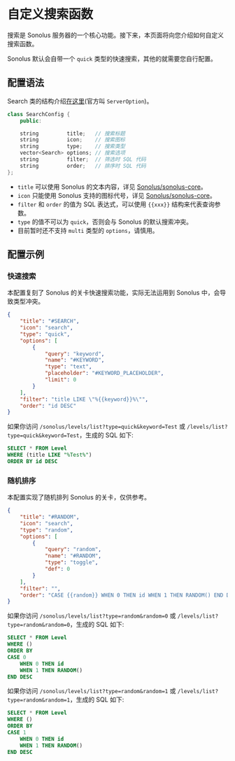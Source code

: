 # 自定义搜索函数

搜索是 Sonolus 服务器的一个核心功能。接下来，本页面将向您介绍如何自定义搜索函数。

Sonolus 默认会自带一个 `quick` 类型的快速搜索，其他的就需要您自行配置。

## 配置语法

Search 类的结构介绍[在这里](https://wiki.sonolus.com/custom-server-specs/misc/server-form.html#syntax)(官方叫 `ServerOption`)。

```cpp
class SearchConfig {
    public:

    string         title;   // 搜索标题
    string         icon;    // 搜索图标
    string         type;    // 搜索类型
    vector<Search> options; // 搜索选项
    string         filter;  // 筛选时 SQL 代码
    string         order;   // 排序时 SQL 代码
};
```

- `title` 可以使用 Sonolus 的文本内容，详见 [Sonolus/sonolus-core](https://github.com/Sonolus/sonolus-core/blob/main/src/common/core/text.ts)。
- `icon` 只能使用 Sonolus 支持的图标代号，详见 [Sonolus/sonolus-core](https://github.com/Sonolus/sonolus-core/blob/main/src/common/core/icon.ts)。
- `filter` 和 `order` 的值为 SQL 表达式，可以使用 `{{xxx}}` 结构来代表查询参数。
- `type` 的值不可以为 `quick`，否则会与 Sonolus 的默认搜索冲突。
- 目前暂时还不支持 `multi` 类型的 `options`，请慎用。

## 配置示例

### 快速搜索

本配置复刻了 Sonolus 的关卡快速搜索功能，实际无法运用到 Sonolus 中，会导致类型冲突。

```json
{
    "title": "#SEARCH",
    "icon": "search",
    "type": "quick",
    "options": [
        {
            "query": "keyword",
            "name": "#KEYWORD",
            "type": "text",
            "placeholder": "#KEYWORD_PLACEHOLDER",
            "limit": 0
        }
    ],
    "filter": "title LIKE \"%{{keyword}}%\"",
    "order": "id DESC"
}
```

如果你访问 `/sonolus/levels/list?type=quick&keyword=Test` 或 `/levels/list?type=quick&keyword=Test`，生成的 SQL 如下:

```sql
SELECT * FROM Level 
WHERE (title LIKE "%Test%") 
ORDER BY id DESC
```

### 随机排序

本配置实现了随机排列 Sonolus 的关卡，仅供参考。

```json
{
    "title": "#RANDOM",
    "icon": "search",
    "type": "random",
    "options": [
        {
            "query": "random",
            "name": "#RANDOM",
            "type": "toggle",
            "def": 0
        }
    ],
    "filter": "",
    "order": "CASE {{random}} WHEN 0 THEN id WHEN 1 THEN RANDOM() END DESC"
}
```

如果你访问 `/sonolus/levels/list?type=random&random=0` 或 `/levels/list?type=random&random=0`，生成的 SQL 如下:

```sql
SELECT * FROM Level 
WHERE () 
ORDER BY 
CASE 0 
    WHEN 0 THEN id
    WHEN 1 THEN RANDOM()
END DESC
```

如果你访问 `/sonolus/levels/list?type=random&random=1` 或 `/levels/list?type=random&random=1`，生成的 SQL 如下:

```sql
SELECT * FROM Level 
WHERE () 
ORDER BY 
CASE 1 
    WHEN 0 THEN id
    WHEN 1 THEN RANDOM()
END DESC